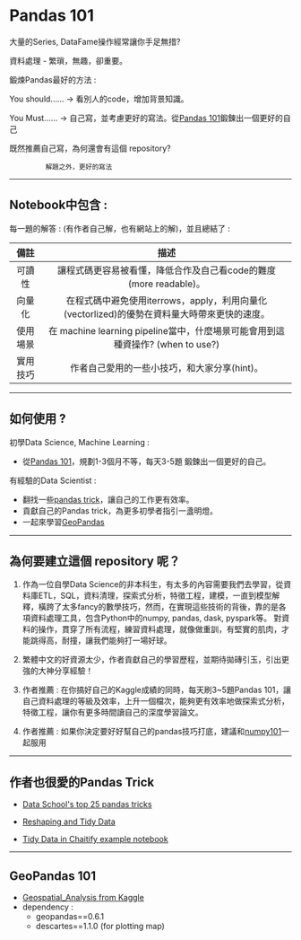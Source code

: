 # Pandas 101
大量的Series, DataFame操作經常讓你手足無措?

資料處理 - 繁瑣，無趣，卻重要。

鍛煉Pandas最好的方法 : 

You should...... &rarr; 看別人的code，增加背景知識。

You Must...... &rarr; 自己寫，並考慮更好的寫法。從[Pandas 101](https://www.machinelearningplus.com/python/101-pandas-exercises-python/)鍛鍊出一個更好的自己

既然推薦自己寫，為何還會有這個 repository?


             解題之外，更好的寫法

**********************************************

## Notebook中包含 : 
每一題的解答 : (有作者自己解，也有網站上的解)，並且總結了 : 

| 備註 | 描述 |
| :---: | :---: |
| 可讀性 | 讓程式碼更容易被看懂，降低合作及自己看code的難度(more readable)。|
| 向量化 | 在程式碼中避免使用iterrows，apply，利用向量化(vectorlized)的優勢在資料量大時帶來更快的速度。|
|使用場景| 在 machine learning pipeline當中，什麼場景可能會用到這種資操作? (when to use?)
|實用技巧| 作者自己愛用的一些小技巧，和大家分享(hint)。

**********************************************

## 如何使用 ? 
初學Data Science, Machine Learning : 
* 從[Pandas 101](https://www.machinelearningplus.com/python/101-pandas-exercises-python/)，規劃1-3個月不等，每天3-5題
  鍛鍊出一個更好的自己。

有經驗的Data Scientist : 
* 翻找一些[pandas trick](#trick)，讓自己的工作更有效率。
* 貢獻自己的Pandas trick，為更多初學者指引一盞明燈。
* 一起來學習[GeoPandas](#GeoPandas)


**********************************************

## 為何要建立這個 repository 呢？ 
1. 作為一位自學Data Science的非本科生，有太多的內容需要我們去學習，從資料庫ETL，SQL，資料清理，探索式分析，特徵工程，建模，一直到模型解釋，橫跨了太多fancy的數學技巧，然而，在實現這些技術的背後，靠的是各項資料處理工具，包含Python中的numpy, pandas, dask, pyspark等。
對資料的操作，貫穿了所有流程，練習資料處理，就像做重訓，有堅實的肌肉，才能跳得高，耐撞，讓我們能夠打一場好球。

2. 繁體中文的好資源太少，作者貢獻自己的學習歷程，並期待拋磚引玉，引出更強的大神分享經驗！

3. 作者推薦 : 在你搞好自己的Kaggle成績的同時，每天刷3~5題Pandas 101，讓自己資料處理的等級及效率，上升一個檔次，能夠更有效率地做探索式分析，特徵工程，讓你有更多時間讀自己的深度學習論文。

4. 作者推薦 : 如果你決定要好好幫自己的pandas技巧打底，建議和[numpy101](https://github.com/YLTsai0609/numpy_101)一起服用

**********************************************

<h2 id=trick>作者也很愛的Pandas Trick</h2>

* [Data School's top 25 pandas tricks](https://nbviewer.jupyter.org/github/justmarkham/pandas-videos/blob/master/top_25_pandas_tricks.ipynb?fbclid=IwAR0Qd_HQf1wIt-L7ItDK7TbDmCh6dyblwxgmRdSuHauEg7vLOGLnEXipJjU)

* [Reshaping and Tidy Data](https://github.com/TomAugspurger/effective-pandas/blob/master/modern_5_tidy.ipynb)

* [Tidy Data in Chaitify example notebook](https://github.com/spotify/chartify/blob/master/examples/Chartify%20Tutorial.ipynb)


**********************************************

<h2 id=GeoPandas>GeoPandas 101</h2>

* [Geospatial_Analysis from Kaggle](https://www.kaggle.com/learn/geospatial-analysis)
* dependency :
  * geopandas==0.6.1
  * descartes==1.1.0 (for plotting map)
